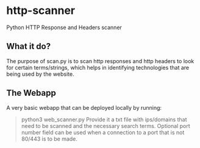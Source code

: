 # http-scanner
Python HTTP Response and Headers scanner

## What it do?
The purpose of scan.py is to scan http responses and http headers to look for certain terms/strings, which helps in identifying technologies that are being used by the website.

## The Webapp
A very basic webapp that can be deployed locally by running: 
> python3 web_scanner.py
Provide it a txt file with ips/domains that need to be scanned and the necessary search terms.
Optional port number field can be used when a connection to a port that is not 80/443 is to be made.
